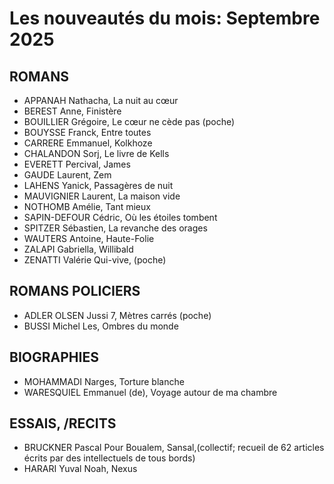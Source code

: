 # Les nouveautés du mois: Septembre 2025

## ROMANS

- APPANAH Nathacha, La nuit au cœur
- BEREST Anne, Finistère
- BOUILLIER Grégoire, Le cœur ne cède pas (poche)
- BOUYSSE Franck, Entre toutes
- CARRERE Emmanuel, Kolkhoze
- CHALANDON Sorj, Le livre de Kells
- EVERETT Percival, James
- GAUDE Laurent, Zem
- LAHENS Yanick, Passagères de nuit
- MAUVIGNIER Laurent, La maison vide
- NOTHOMB Amélie, Tant mieux
- SAPIN-DEFOUR Cédric, Où les étoiles tombent
- SPITZER Sébastien, La revanche des orages
- WAUTERS Antoine, Haute-Folie
- ZALAPI Gabriella, Willibald
- ZENATTI Valérie Qui-vive, (poche)

## ROMANS POLICIERS

- ADLER OLSEN Jussi 7, Mètres carrés (poche)
- BUSSI Michel Les, Ombres du monde

## BIOGRAPHIES

- MOHAMMADI Narges, Torture blanche
- WARESQUIEL Emmanuel (de), Voyage autour de ma chambre

## ESSAIS, /RECITS

- BRUCKNER Pascal Pour Boualem, Sansal,(collectif; recueil de 62 articles écrits par des intellectuels de tous bords)
- HARARI Yuval Noah, Nexus
